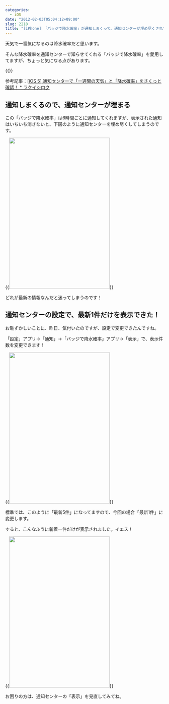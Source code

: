 ```yaml
---
categories:
  - iOS
date: "2012-02-03T05:04:12+09:00"
slug: 2218
title: "[iPhone] 「バッジで降水確率」が通知しまくって、通知センターが埋め尽くされてたけど、設定で「最新1件」にしたら快適になった"
---
```


天気で一番気になるのは降水確率だと思います。

そんな降水確率を通知センターで知らせてくれる「バッジで降水確率」を愛用してますが、ちょっと気になる点があります。

{{<app id="449430946" title="バッジで降水確率 1.0.6（￥170）" src="http://a4.mzstatic.com/us/r1000/099/Purple/df/17/a2/mzl.hlkfrjnz.100x100-75.png">}}

参考記事：[[iOS 5] 通知センターで「一週間の天気」と「降水確率」をさくっと確認！ * ラクイシロク](http://rakuishi.com/archives/921/)

## 通知しまくるので、通知センターが埋まる

この「バッジで降水確率」は6時間ごとに通知してくれますが、表示された通知はいちいち消さないと、下図のように通知センターを埋め尽くしてしまうのです。

{{<img alt="" src="/images/2012/02/2218_1.png" width="320" height="480">}}

どれが最新の情報なんだと迷ってしまうのです！

## 通知センターの設定で、最新1件だけを表示できた！

お恥ずかしいことに、昨日、気付いたのですが、設定で変更できたんですね。

「設定」アプリ→「通知」→「バッジで降水確率」アプリ→「表示」で、表示件数を変更できます！

{{<img alt="" src="/images/2012/02/2218_2.png" width="320" height="480">}}

標準では、このように「最新5件」になってますので、今回の場合「最新1件」に変更します。

すると、こんなふうに新着一件だけが表示されました。イエス！

{{<img alt="" src="/images/2012/02/2218_3.png" width="320" height="480">}}

お困りの方は、通知センターの「表示」を見直してみてね。
